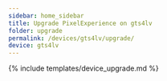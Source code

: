 ```yaml
---
sidebar: home_sidebar
title: Upgrade PixelExperience on gts4lv
folder: upgrade
permalink: /devices/gts4lv/upgrade/
device: gts4lv
---
```

{% include templates/device_upgrade.md %}
